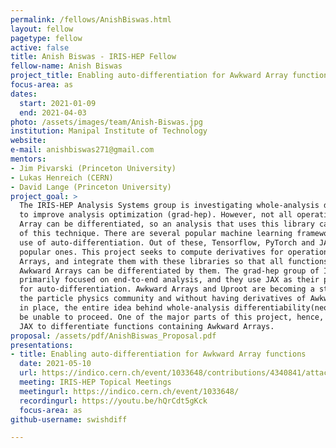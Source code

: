 ```yaml
---
permalink: /fellows/AnishBiswas.html
layout: fellow
pagetype: fellow
active: false
title: Anish Biswas - IRIS-HEP Fellow
fellow-name: Anish Biswas
project_title: Enabling auto-differentiation for Awkward Array functions
focus-area: as
dates:
  start: 2021-01-09
  end: 2021-04-03
photo: /assets/images/team/Anish-Biswas.jpg
institution: Manipal Institute of Technology
website:
e-mail: anishbiswas271@gmail.com
mentors:
- Jim Pivarski (Princeton University)
- Lukas Henreich (CERN)
- David Lange (Princeton University)
project_goal: >
  The IRIS-HEP Analysis Systems group is investigating whole-analysis differentiability
  to improve analysis optimization (grad-hep). However, not all operations in Awkward
  Array can be differentiated, so an analysis that uses this library can’t take advantage
  of this technique. There are several popular machine learning frameworks that make
  use of auto-differentiation. Out of these, Tensorflow, PyTorch and JAX are the most
  popular ones. This project seeks to compute derivatives for operations in Awkward
  Arrays, and integrate them with these libraries so that all functions containing
  Awkward Arrays can be differentiated by them. The ​grad-hep group of IRIS-HEP is
  primarily focused on end-to-end analysis, and they use JAX as their primary library
  for auto-differentiation. Awkward Arrays and Uproot are becoming a standard within
  the particle physics community and without having derivatives of Awkward Array operations
  in place, the entire idea behind whole-analysis differentiability(​neos​) would
  be unable to proceed. One of the major parts of this project, hence, aims to enable
  JAX to differentiate functions containing Awkward Arrays.
proposal: /assets/pdf/AnishBiswas_Proposal.pdf
presentations:
- title: Enabling auto-differentiation for Awkward Array functions
  date: 2021-05-10
  url: https://indico.cern.ch/event/1033648/contributions/4340841/attachments/2242325/3802149/Anish%20Biswas%20Awkward%20Arrays%20JAX.pdf
  meeting: IRIS-HEP Topical Meetings
  meetingurl: https://indico.cern.ch/event/1033648/
  recordingurl: https://youtu.be/hQrCdt5gKck
  focus-area: as
github-username: swishdiff

---
```

